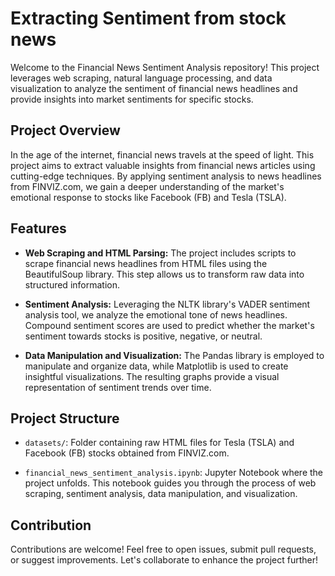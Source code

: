 # Extracting Sentiment from stock news

Welcome to the Financial News Sentiment Analysis repository! This project leverages web scraping, natural language processing, and data visualization to analyze the sentiment of financial news headlines and provide insights into market sentiments for specific stocks.

## Project Overview

In the age of the internet, financial news travels at the speed of light. This project aims to extract valuable insights from financial news articles using cutting-edge techniques. By applying sentiment analysis to news headlines from FINVIZ.com, we gain a deeper understanding of the market's emotional response to stocks like Facebook (FB) and Tesla (TSLA).

## Features

- **Web Scraping and HTML Parsing:** The project includes scripts to scrape financial news headlines from HTML files using the BeautifulSoup library. This step allows us to transform raw data into structured information.

- **Sentiment Analysis:** Leveraging the NLTK library's VADER sentiment analysis tool, we analyze the emotional tone of news headlines. Compound sentiment scores are used to predict whether the market's sentiment towards stocks is positive, negative, or neutral.

- **Data Manipulation and Visualization:** The Pandas library is employed to manipulate and organize data, while Matplotlib is used to create insightful visualizations. The resulting graphs provide a visual representation of sentiment trends over time.

## Project Structure

- `datasets/`: Folder containing raw HTML files for Tesla (TSLA) and Facebook (FB) stocks obtained from FINVIZ.com.

- `financial_news_sentiment_analysis.ipynb`: Jupyter Notebook where the project unfolds. This notebook guides you through the process of web scraping, sentiment analysis, data manipulation, and visualization.


## Contribution

Contributions are welcome! Feel free to open issues, submit pull requests, or suggest improvements. Let's collaborate to enhance the project further!

